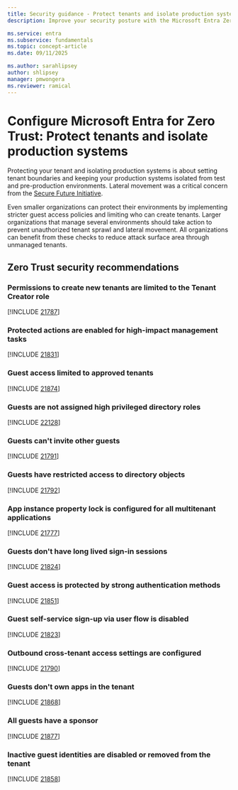 ```yaml
---
title: Security guidance - Protect tenants and isolate production systems
description: Improve your security posture with the Microsoft Entra Zero Trust assessment to protect tenants and isolate production systems.

ms.service: entra
ms.subservice: fundamentals
ms.topic: concept-article
ms.date: 09/11/2025

ms.author: sarahlipsey
author: shlipsey
manager: pmwongera
ms.reviewer: ramical
---
```

# Configure Microsoft Entra for Zero Trust: Protect tenants and isolate production systems

Protecting your tenant and isolating production systems is about setting tenant boundaries and keeping your production systems isolated from test and pre-production environments. Lateral movement was a critical concern from the [Secure Future Initiative](https://www.microsoft.com/trust-center/security/secure-future-initiative?msockid=2bad2df65a416adb0e5838355b3e6b95#SFI-pillars). 

Even smaller organizations can protect their environments by implementing stricter guest access policies and limiting who can create tenants. Larger organizations that manage several environments should take action to prevent unauthorized tenant sprawl and lateral movement. All organizations can benefit from these checks to reduce attack surface area through unmanaged tenants.

## Zero Trust security recommendations

### Permissions to create new tenants are limited to the Tenant Creator role
[!INCLUDE [21787](../includes/secure-recommendations/21787.md)]

### Protected actions are enabled for high-impact management tasks
[!INCLUDE [21831](../includes/secure-recommendations/21831.md)]

### Guest access limited to approved tenants
[!INCLUDE [21874](../includes/secure-recommendations/21874.md)]

### Guests are not assigned high privileged directory roles
[!INCLUDE [22128](../includes/secure-recommendations/22128.md)]

### Guests can't invite other guests
[!INCLUDE [21791](../includes/secure-recommendations/21791.md)]

### Guests have restricted access to directory objects
[!INCLUDE [21792](../includes/secure-recommendations/21792.md)]

### App instance property lock is configured for all multitenant applications
[!INCLUDE [21777](../includes/secure-recommendations/21777.md)]

### Guests don't have long lived sign-in sessions
[!INCLUDE [21824](../includes/secure-recommendations/21824.md)]

### Guest access is protected by strong authentication methods
[!INCLUDE [21851](../includes/secure-recommendations/21851.md)]

### Guest self-service sign-up via user flow is disabled
[!INCLUDE [21823](../includes/secure-recommendations/21823.md)]

### Outbound cross-tenant access settings are configured
[!INCLUDE [21790](../includes/secure-recommendations/21790.md)]

### Guests don't own apps in the tenant
[!INCLUDE [21868](../includes/secure-recommendations/21868.md)]

### All guests have a sponsor
[!INCLUDE [21877](../includes/secure-recommendations/21877.md)]

### Inactive guest identities are disabled or removed from the tenant
[!INCLUDE [21858](../includes/secure-recommendations/21858.md)]